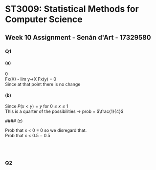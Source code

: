 # ST3009: Statistical Methods for Computer Science

## Week 10 Assignment - Senán d'Art - 17329580


### Q1

#### (a)  

$0$  
Fx(X) - lim y->X Fx(y) = 0  
Since at that point there is no change

#### (b)

Since $P(x<y) = y$ for $0\leq x \leq 1$  
This is a quarter of the possibilities -> prob = $\frac{1}{4}$ 

#### (c)  

Prob that x < 0 = 0 so we disregard that.  
Prob that x < 0.5 = 0.5

<br><br>

### Q2
